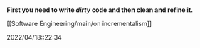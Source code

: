 # 
__First you need to write *dirty* code and then clean and refine it.__

[[Software Engineering/main/on incrementalism]]

2022/04/18::22:34